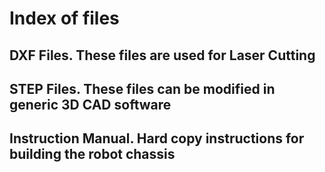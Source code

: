 # Index of files

## DXF Files. These files are used for Laser Cutting

## STEP Files. These files can be modified in generic 3D CAD software

## Instruction Manual. Hard copy instructions for building the robot chassis
